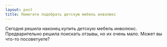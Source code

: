 ```yaml
---
layout: post 
title: Помогите подобрать детскую мебель инволюкс 
--- 
```

Сегодня решила наконец купить детскую мебель инволюкс. Предварительно решила поискать отзывы, но их очень мало. Может вы что-то посоветуете?

